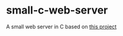 # small-c-web-server
A small web server in C based on [this project](https://github.com/infraredCoding/cerveur)
